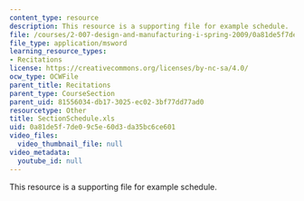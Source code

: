 ```yaml
---
content_type: resource
description: This resource is a supporting file for example schedule.
file: /courses/2-007-design-and-manufacturing-i-spring-2009/0a81de5f7de09c5e60d3da35bc6ce601_SectionSchedule.xls
file_type: application/msword
learning_resource_types:
- Recitations
license: https://creativecommons.org/licenses/by-nc-sa/4.0/
ocw_type: OCWFile
parent_title: Recitations
parent_type: CourseSection
parent_uid: 81556034-db17-3025-ec02-3bf77dd77ad0
resourcetype: Other
title: SectionSchedule.xls
uid: 0a81de5f-7de0-9c5e-60d3-da35bc6ce601
video_files:
  video_thumbnail_file: null
video_metadata:
  youtube_id: null
---
```

This resource is a supporting file for example schedule.